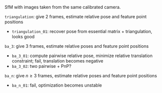SfM with images taken from the same calibrated camera.

`triangulation`: give 2 frames, estimate relative pose and feature point positions
 - `triangulation_01`: recover pose from essential matrix + triangulation, looks good

`ba_3`: give 3 frames, estimate relative poses and feature point positions
 - `ba_3_01`: compute pairwise relative pose, minimize relative translation constraint; fail, translation becomes negative
 - `ba_3_02`: two pairwise + PnP?

`ba_n`: give $n\ge3$ frames, estimate relative poses and feature point positions
 - `ba_n_01`: fail, optimization becomes unstable
